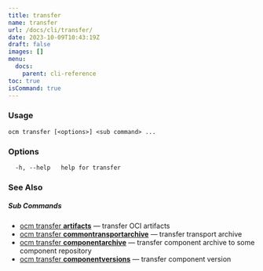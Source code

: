 ```yaml
---
title: transfer
name: transfer
url: /docs/cli/transfer/
date: 2023-10-09T10:43:19Z
draft: false
images: []
menu:
  docs:
    parent: cli-reference
toc: true
isCommand: true
---
```

### Usage

```
ocm transfer [<options>] <sub command> ...
```

### Options

```
  -h, --help   help for transfer
```

### See Also



##### Sub Commands

* [ocm transfer <b>artifacts</b>](/docs/cli/transfer/artifacts)	 &mdash; transfer OCI artifacts
* [ocm transfer <b>commontransportarchive</b>](/docs/cli/transfer/commontransportarchive)	 &mdash; transfer transport archive
* [ocm transfer <b>componentarchive</b>](/docs/cli/transfer/componentarchive)	 &mdash; transfer component archive to some component repository
* [ocm transfer <b>componentversions</b>](/docs/cli/transfer/componentversions)	 &mdash; transfer component version

